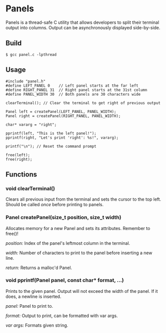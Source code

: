 # Panels

Panels is a thread-safe C utility that allows developers to split their
terminal output into columns. Output can be asynchronously
displayed side-by-side.

## Build

    $ gcc panel.c -lpthread

## Usage

    #include "panel.h"
    #define LEFT_PANEL 0	// Left panel starts at the far left
    #define RIGHT_PANEL 31  // Right panel starts at the 31st column
    #define PANEL_WIDTH 30	// Both panels are 30 characters wide

    clearTerminal(); // Clear the terminal to get right of previous output

    Panel left = createPanel(LEFT_PANEL, PANEL_WIDTH);
    Panel right = createPanel(RIGHT_PANEL, PANEL_WIDTH);

    char* vararg = "right";

    pprintf(left, "This is the left panel!");
    pprintf(right, "Let's print 'right': %s!", vararg);

    printf("\n"); // Reset the command prompt

    free(left);
    free(right);

## Functions

### void clearTerminal()

Clears all previous input from the terminal and sets the cursor to the
top left. Should be called <i>once</i> before printing to panels.

### Panel createPanel(size_t position, size_t width)

Allocates memory for a new Panel and sets its attributes. Remember to free()!

<i>position:</i> Index of the panel's leftmost column in the terminal.

<i>width:</i> Number of characters to print to the panel before inserting
a new line.

<i>return:</i> Returns a malloc'd Panel.

### void pprintf(Panel panel, const char* format, ...)

Prints to the given panel. Output will not exceed the
width of the panel. If it does, a newline is inserted.

<i>panel:</i> Panel to print to.

<i>format:</i> Output to print, can be formatted with var args.

<i>var args:</i> Formats given string.
